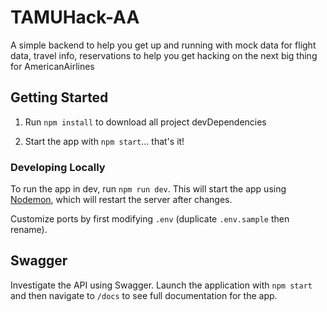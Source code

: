 # TAMUHack-AA
A simple backend to help you get up and running with mock data for flight data, travel info, reservations to help you get hacking on the next big thing for AmericanAirlines

## Getting Started
1. Run `npm install` to download all project devDependencies

1. Start the app with `npm start`... that's it!


### Developing Locally
To run the app in dev, run `npm run dev`. This will start the app using [Nodemon](https://github.com/remy/nodemon), which will restart the server after changes.

Customize ports by first modifying `.env` (duplicate `.env.sample` then rename).

## Swagger
Investigate the API using Swagger. Launch the application with `npm start` and then navigate to `/docs` to see full documentation for the app.
